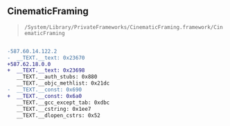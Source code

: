 ## CinematicFraming

> `/System/Library/PrivateFrameworks/CinematicFraming.framework/CinematicFraming`

```diff

-587.60.14.122.2
-  __TEXT.__text: 0x23670
+587.62.18.0.0
+  __TEXT.__text: 0x23698
   __TEXT.__auth_stubs: 0x880
   __TEXT.__objc_methlist: 0x21dc
-  __TEXT.__const: 0x690
+  __TEXT.__const: 0x6a0
   __TEXT.__gcc_except_tab: 0xdbc
   __TEXT.__cstring: 0x1ee7
   __TEXT.__dlopen_cstrs: 0x52

```

